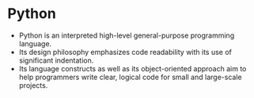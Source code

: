 # Python 
- Python is an interpreted high-level general-purpose programming language. 
- Its design philosophy emphasizes code readability with its use of significant indentation. 
- Its language constructs as well as its object-oriented approach aim to help programmers write clear, logical code for small and large-scale projects.
